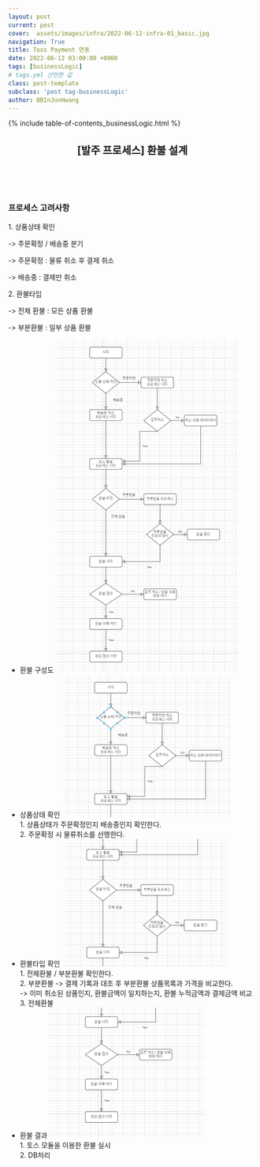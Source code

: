 ```yaml
---
layout: post
current: post
cover:  assets/images/infra/2022-06-12-infra-01_basic.jpg
navigation: True
title: Toss Payment 연동
date: 2022-06-12 03:00:00 +0900
tags: [businessLogic]  
# tags.yml 선언한 값
class: post-template
subclass: 'post tag-businessLogic'
author: BBInJunHwang
---
```


{% include table-of-contents_businessLogic.html %}
<div>
    <header>
      <h2 class="title">[발주 프로세스] 환불 설계</h2><br>
    </header>
    <div>
      <h3 class="subTitle">프로세스 고려사항</h3>
      <p>1. 상품상태 확인</p>
      <p>-> 주문확정 / 배송중 분기</p>
      <p>-> 주문확정 : 물류 취소 후 결제 취소 </p>
      <p>-> 배송중 : 결제만 취소</p>
      <p>2. 환불타입</p>
      <p>-> 전체 환불 : 모든 상품 환불</p>
      <p>-> 부분환불 : 일부 상품 환불 </p>
    </div>
    <div class="listWrapper">
      <span style="font-size: 20px;"></span>
      <ul class="imageList">
        <li>
          <div class="area">
          <span>환불 구성도</span>
            <img data-action="zoom" src="/assets/images/businessLogic/businessLogic04/ch04_refund01.PNG" alt='absolute'>
            <div>
            </div>
          </div>
        </li>
        <li>
          <div class="area">
          <span>상품상태 확인</span>
            <img data-action="zoom" src="/assets/images/businessLogic/businessLogic04/ch04_refund02.PNG" alt='absolute'>
            <div>
                <span>1. 상품상태가 주문확정인지 배송중인지 확인한다.<br>
                      2. 주문확정 시 물류취소를 선행한다.<br>
                </span>
            </div>
          </div>
        </li>
        <li>
          <div class="area">
          <span>환불타입 확인</span>
            <img data-action="zoom" src="/assets/images/businessLogic/businessLogic04/ch04_refund03.PNG" alt='absolute'>
            <div>
                <span>1. 전체환불 / 부분환불 확인한다.<br>
                      2. 부분환불 
                      -> 결제 기록과 대조 후 부분환불 상품목록과 가격을 비교한다.<br>
                      -> 이미 취소된 상품인지, 환불금액이 일치하는지, 환불 누적금액과 결제금액 비교<br>
                      3. 전체환불
                      </span>
            </div>
          </div>
        </li>
        <li>
          <div class="area">
          <span>환불 결과</span>
            <img data-action="zoom" src="/assets/images/businessLogic/businessLogic04/ch04_refund04.PNG" alt='absolute'>
            <div>
                <span>1. 토스 모듈을 이용한 환불 실시<br>
                      2. DB처리
                </span>
            </div>
          </div>
        </li>
      </ul>
    </div>
  </div> 




